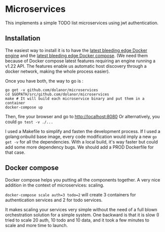 # Microservices

This implements a simple TODO list microservices using jwt authentication.


## Installation

The easiest way to install it is to have the [latest bleeding edge Docker engine](https://github.com/docker/docker/releases/tag/v1.10.0-rc3) and the [latest bleeding edge Docker compose](https://github.com/docker/compose/releases/tag/1.6.0-rc2). (We need them because of Docker compose latest features requiring an engine running a v1.22 API. The features enable us automatic host discovery through a docker network, making the whole process easier).

Once you have both, the way to go is :

```
go get -v github.com/dolanor/microservices
cd $GOPATH/src/github.com/dolanor/microservices
make # It will build each microservice binary and put them in a container
docker-compose up
```

Then, fire your browser and go to [http://localhost:8080](http://localhost:8080)
Or alternatively, you could `go test -v ./...`

I used a Makefile to simplify and fasten the development process. If I used a golang:onbuild base image, every code modification would imply a new `go get -v` for all the dependencies. With a local build, it's way faster but could add some more dependency bugs. We should add a PROD Dockerfile for that case.


## Docker compose

Docker compose helps you putting all the components together.
A very nice addition in the context of microservices: scaling.

`docker-compose scale auth=3 todo=2` will create 3 containers for authentication services and 2 for todo services.

It makes scaling your services very simple without the need of a full blown orchestration solution for a simple system. One backward is that it is slow (I tried to scale 20 auth, 10 todo and 10 data, and it took a few minutes to scale and more time to launch.
